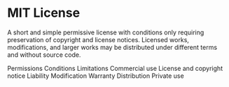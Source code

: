 MIT License
===========

A short and simple permissive license with conditions only requiring preservation of copyright and license notices.
Licensed works, modifications, and larger works may be distributed under different terms and without source code.

Permissions                      Conditions                                                    Limitations
Commercial use                   License and copyright notice                                  Liability
Modification                                                                                   Warranty
Distribution
Private use
